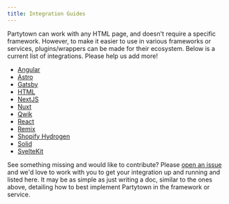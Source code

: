 ```yaml
---
title: Integration Guides
---
```


Partytown can work with any HTML page, and doesn't require a specific framework. However, to make it easier to use in various frameworks or services, plugins/wrappers can be made for their ecosystem. Below is a current list of integrations. Please help us add more!

- [Angular](/angular)
- [Astro](/astro)
- [Gatsby](/gatsby)
- [HTML](/html)
- [NextJS](/nextjs)
- [Nuxt](/nuxt)
- [Qwik](https://qwik.khulnasoft.com/docs/integrations/partytown/)
- [React](/react)
- [Remix](/remix)
- [Shopify Hydrogen](/shopify-hydrogen)
- [Solid](/solid)
- [SvelteKit](/sveltekit)

See something missing and would like to contribute? Please [open an issue](https://github.com/KhulnaSoft/partytown/issues/new/choose) and we'd love to work with you to get your integration up and running and listed here. It may be as simple as just writing a doc, similar to the ones above, detailing how to best implement Partytown in the framework or service.
